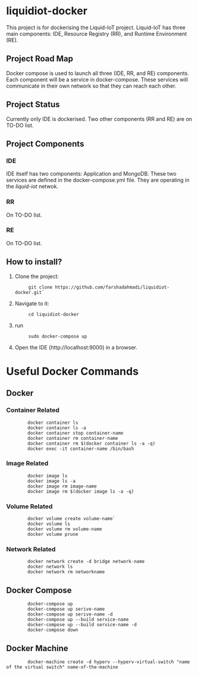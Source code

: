 # liquidiot-docker

This project is for dockerising the Liquid-IoT project. Liquid-IoT has three main components: IDE, Resource Registry (RR), and Runtime Environment (RE).

## Project Road Map

Docker compose is used to launch all three (IDE, RR, and RE) components. Each component will be a service in docker-compose. These services will communicate in their own network so that they can reach each other. 

## Project Status

Currently only IDE is dockerised. Two other components (RR and RE) are on TO-DO list.

## Project Components

### IDE

IDE itself has two components: Application and MongoDB. These two services are defined in the docker-compose.yml file. They are operating in the *liquid-iot* netwok.

### RR

On TO-DO list.

### RE

On TO-DO list.

## How to install?

1. Clone the project:

            git clone https://github.com/farshadahmadi/liquidiot-docker.git`
                     
2. Navigate to it:

            cd liquidiot-docker
            
3. run

            sudo docker-compose up
            
3. Open the IDE (http://localhost:9000) in a browser.


# Useful Docker Commands

## Docker

### Container Related

            docker container ls
            docker container ls -a
            docker container stop container-name
            docker container rm container-name
            docker container rm $(docker container ls -a -q)
            docker exec -it container-name /bin/bash

### Image Related

            docker image ls
            docker image ls -a
            docker image rm image-name
            docker image rm $(docker image ls -a -q)

### Volume Related

            docker volume create volume-name`
            docker volume ls
            docker volume rm volume-name
            docker volume prune
### Network Related

            docker network create -d bridge network-name
            docker network ls
            docker network rm networkname

## Docker Compose

            docker-compose up
            docker-compose up serive-name
            docker-compose up serive-name -d
            docker-compose up --build service-name
            docker-compose up --build service-name -d
            docker-compose down

## Docker Machine

            docker-machine create -d hyperv --hyperv-virtual-switch "name of the virtual switch" name-of-the-machine
